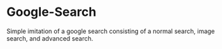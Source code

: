 # Google-Search

Simple imitation of a google search consisting of a normal search, image search, and advanced search.
